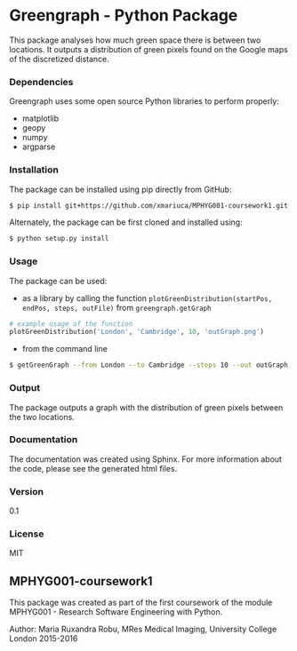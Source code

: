 # Greengraph - Python Package

This package analyses how much green space there is between two locations. It outputs a distribution of green pixels found on the Google maps of the discretized distance.

### Dependencies

Greengraph uses some open source Python libraries to perform properly:
* matplotlib
* geopy
* numpy
* argparse

### Installation

The package can be installed using pip directly from GitHub:

```sh
$ pip install git+https://github.com/xmariuca/MPHYG001-coursework1.git
```

Alternately, the package can be first cloned and installed using:

```sh
$ python setup.py install
```

### Usage

The package can be used:

* as a library by calling the function `plotGreenDistribution(startPos, endPos, steps, outFile)` from  `greengraph.getGraph`

```python
# example usage of the function
plotGreenDistribution('London', 'Cambridge', 10, 'outGraph.png')
```
* from the command line 

```sh
$ getGreenGraph --from London --to Cambridge --steps 10 --out outGraph.png
```

### Output

The package outputs a graph with the distribution of green pixels between the two locations.

### Documentation

The documentation was created using Sphinx. For more information about the code, please see the generated html files.

### Version
0.1

### License
MIT

## MPHYG001-coursework1

This package was created as part of the first coursework of the module MPHYG001 - Research Software Engineering with Python.

Author: Maria Ruxandra Robu,
MRes Medical Imaging, University College London 2015-2016

